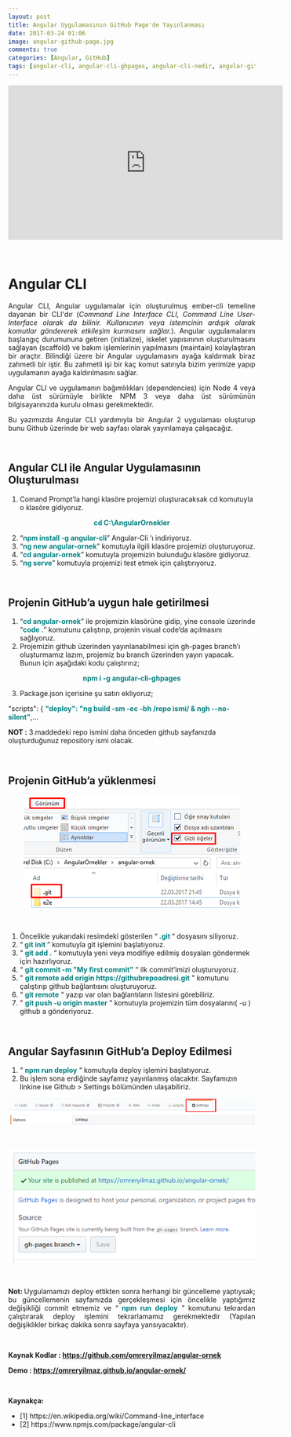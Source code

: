 ```yaml
---
layout: post
title: Angular Uygulamasının GitHub Page'de Yayınlanması
date: 2017-03-24 01:06
image: angular-github-page.jpg
comments: true
categories: [Angular, GitHub]
tags: [angular-cli, angular-cli-ghpages, angular-cli-nedir, angular-github-deploy, Angular-github-hosting, angular-github-pages, angular-github-yükleme, angular-video-anlatım, cli-nedir, GitHub]
---
```

<p style="text-align:center;"><iframe width="560" height="315" src="https://www.youtube.com/embed/b5HbOyRKw8Q" frameborder="0" allow="autoplay; encrypted-media" allowfullscreen></iframe></p>
<br>
<h1>Angular CLI</h1>
<p style="text-align:justify;">
Angular CLI, Angular uygulamalar için oluşturulmuş ember-cli temeline dayanan bir CLI'dır (<em>Command Line Interface CLI, Command Line User-Interface olarak da bilinir. Kullanıcının veya istemcinin ardışık olarak komutlar göndererek etkileşim kurmasını sağlar.</em>). Angular uygulamalarını başlangıç durumununa getiren (initialize), iskelet yapısınının oluşturulmasını sağlayan (scaffold) ve bakım işlemlerinin yapılmasını (maintain) kolaylaştıran bir araçtır. Bilindiği üzere bir Angular uygulamasını ayağa kaldırmak biraz zahmetli bir iştir. Bu zahmetli işi bir kaç komut satırıyla bizim yerimize yapıp uygulamanın ayağa kaldırılmasını sağlar.
</p>

<p style="text-align:justify;">
Angular CLI ve uygulamanın bağımlılıkları (dependencies) için Node 4 veya daha üst sürümüyle birlikte NPM 3 veya daha üst sürümünün bilgisayarınızda kurulu olması gerekmektedir.
</p>
<p style="text-align:justify;">
Bu yazımızda Angular CLI yardımıyla bir Angular 2 uygulaması oluşturup bunu Github üzerinde bir web sayfası olarak yayınlamaya çalışacağız.
</p>
<br>

<h2>Angular CLI ile Angular Uygulamasının Oluşturulması</h2>
<ol>
 	<li>Comand Prompt’la hangi klasöre projemizi oluşturacaksak cd komutuyla o klasöre gidiyoruz.</li>
</ol>
<p style="text-align:center;"><strong><span style="color:#008080;">cd C:\AngularOrnekler</span></strong></p>

<ol start="2">
 	<li>“<strong><span style="color:#008080;">npm install -g angular-cli</span></strong>” Angular-Cli ‘ı indiriyoruz.</li>
 	<li>“<span style="color:#008080;"><strong>ng new angular-ornek</strong></span>” komutuyla ilgili klasöre projemizi oluşturuyoruz.</li>
 	<li>“<strong><span style="color:#008080;">cd angular-ornek</span></strong>” komutuyla projemizin bulunduğu klasöre gidiyoruz.</li>
 	<li>“<strong><span style="color:#008080;">ng serve</span></strong>” komutuyla projemizi test etmek için çalıştırıyoruz.</li>
</ol>

<br>
<h2>Projenin GitHub’a uygun hale getirilmesi</h2>
<ol>
 	<li>“<span style="color:#008080;"><strong>cd angular-ornek</strong></span>” ile projemizin klasörüne gidip, yine console üzerinde “<strong><span style="color:#008080;">code .</span></strong>” komutunu çalıştırıp, projenin visual code’da açılmasını sağlıyoruz.</li>
 	<li>Projemizin github üzerinden yayınlanabilmesi için gh-pages branch’ı oluşturmamız lazım, projemiz bu branch üzerinden yayın yapacak. Bunun için aşağıdaki kodu çalıştırırız;</li>
</ol>
<p style="text-align:center;"><strong><span style="color:#008080;">npm i -g angular-cli-ghpages</span></strong></p>

<ol start="3">
 	<li>Package.json içerisine şu satırı ekliyoruz;</li>
</ol>
"scripts": { <strong><span style="color:#008080;">"deploy": "ng build -sm -ec -bh /repo ismi/ &amp; ngh --no-silent"</span></strong>,...

<strong>NOT :</strong> 3.maddedeki repo ismini daha önceden github sayfanızda oluşturduğunuz repository ismi olacak.

<br>

<h2>Projenin GitHub’a yüklenmesi</h2>
<p style="text-align:center;">
    <img src="/images/angular_github_gizli.png"/>
</p>
<br>

<ol>
 	<li>Öncelikle yukarıdaki resimdeki gösterilen “<strong><span style="color:#008080;"> .git</span> </strong>“ dosyasını siliyoruz.</li>
 	<li>“<strong> <span style="color:#008080;">git init</span> </strong>” komutuyla git işlemini başlatıyoruz.</li>
 	<li>“ <strong><span style="color:#008080;">git add .</span></strong> “ komutuyla yeni veya modifiye edilmiş dosyaları göndermek için hazırlıyoruz.</li>
 	<li>“ <strong><span style="color:#008080;">git commit -m "My first commit"</span></strong> “ ilk commit’imizi oluşturuyoruz.</li>
 	<li>" <strong><span style="color:#008080;">git remote add origin https://githubrepoadresi.git</span></strong> " komutunu çalıştırıp github bağlantısını oluşturuyoruz.</li>
 	<li>“ <span style="color:#008080;"><strong>git remote</strong></span> “ yazıp var olan bağlantıların listesini görebiliriz.</li>
 	<li>" <strong><span style="color:#008080;">git push -u origin master</span></strong> " komutuyla projemizin tüm dosyalarını( -u ) github a gönderiyoruz.</li>
</ol>

<br>
<h2>Angular Sayfasının GitHub’a Deploy Edilmesi</h2>
<ol>
 	<li>“ <strong><span style="color:#008080;">npm run deploy</span></strong> “ komutuyla deploy işlemini başlatıyoruz.</li>
 	<li>Bu işlem sona erdiğinde sayfamız yayınlanmış olacaktır. Sayfamızın linkine ise Github &gt; Settings bölümünden ulaşabiliriz.</li>
</ol>
<p style="text-align:center;">
    <img src="/images/angular_github_settings.png"/>
</p>
<br>
<p style="text-align:center;">
    <img src="/images/angular_github_pages.png"/>
</p>
<br>
<p style="text-align:justify;">
  <strong>Not: </strong>Uygulamamızı deploy ettikten sonra herhangi bir güncelleme yaptıysak; bu güncellemenin sayfamızda gerçekleşmesi için öncelikle yaptığımız değişikliği commit etmemiz ve “<strong><span style="color:#008080;"> npm run deploy</span></strong> ” komutunu tekrardan çalıştırarak deploy işlemini tekrarlamamız gerekmektedir (Yapılan değişiklikler birkaç dakika sonra sayfaya yansıyacaktır).
</p>

<br>

<strong>Kaynak Kodlar : </strong>
<a href="https://github.com/omreryilmaz/angular-ornek"><strong>https://github.com/omreryilmaz/angular-ornek</strong></a>

<strong>Demo : </strong><a href="https://omreryilmaz.github.io/angular-ornek/"><strong>https://omreryilmaz.github.io/angular-ornek/</strong></a>

<br>

<strong>Kaynakça:</strong>
<ul>
 	<li>[1] https://en.wikipedia.org/wiki/Command-line_interface</li>
 	<li>[2] https://www.npmjs.com/package/angular-cli</li> 	
</ul>
